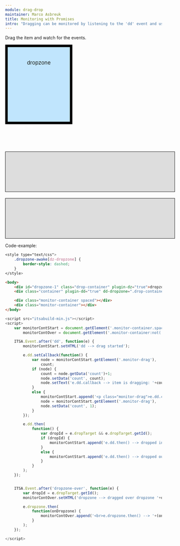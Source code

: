 ```yaml
---
module: drag-drop
maintainer: Marco Asbreuk
title: Monitoring with Promises
intro: "Dragging can be monitored by listening to the 'dd' event and use the e.dd Promise. Or for dropzones, listen to 'dropzone-over' and use the e.dropzone Promise.<br><br><b>Note:</b> it is recomended to use this Promise-way instead of subscribing to every single dd-event."
---
```


<style type="text/css">
    .container {
        margin: 10px;
        height: 100px;
        width: 100px;
        background-color: #990073;
        border: 2px solid #000;
        color: #FFF;
        text-align: center;
        padding-top: 10px;
    }
    .drop-container {
        width: 200px;
        height: 200px;
        border: solid 8px #000;
        background-color: #c0e5fd;
        margin-right: 20px;
        text-align: center;
        font-size: 17px;
        padding-top: 40px;
        float: left;
    }
    .monitor-container.spaced {
        margin-top: 230px;
    }
    .monitor-container {
        margin-top: 20px;
        width: 100%;
        height: 100px;
        border: solid 1px #000;
        background-color: #ddd;
        padding: 14px 20px;
    }
    .body-content.module .monitor-container p {
        margin: 0;
    }
    .body-content.module p.spaced {
        margin-top: 25px;
    }
    .dropzone-awake[dz-dropzone] {
        border-style: dashed;
    }
</style>

Drag the item and watch for the events.


<div id="dropzone-1" class="drop-container" plugin-dz="true">dropzone</div>
<div class="container" plugin-dd="true" dd-dropzone=".drop-container" dd-effect-allowed="all">drag me</div>

<div class="monitor-container spaced"></div>
<div class="monitor-container"></div>

<p class="spaced">Code-example:</p>

```css
<style type="text/css">
    .dropzone-awake[dz-dropzone] {
        border-style: dashed;
    }
</style>
```

```html
<body>
    <div id="dropzone-1" class="drop-container" plugin-dz="true">dropzone</div>
    <div class="container" plugin-dd="true" dd-dropzone=".drop-container" dd-effect-allowed="all">drag me</div>

    <div class="monitor-container spaced"></div>
    <div class="monitor-container"></div>
</body>
```

```js
<script src="itsabuild-min.js"></script>
<script>
    var monitorContStart = document.getElement('.monitor-container.spaced'),
        monitorContOver = document.getElement('.monitor-container:not(.spaced)');

    ITSA.Event.after('dd', function(e) {
        monitorContStart.setHTML('dd --> drag started');

        e.dd.setCallback(function() {
            var node = monitorContStart.getElement('.monitor-drag'),
                count;
            if (node) {
                count = node.getData('count')+1;
                node.setData('count', count);
                node.setText('e.dd.callback --> item is dragging: '+count+' callbacks');
            }
            else {
                monitorContStart.append('<p class="monitor-drag">e.dd.callback --> item is dragging: 1 callback</p>');
                node = monitorContStart.getElement('.monitor-drag'),
                node.setData('count', 1);
            }
        });

        e.dd.then(
            function() {
                var dropId = e.dropTarget && e.dropTarget.getId();
                if (dropId) {
                    monitorContStart.append('e.dd.then() --> dropped inside '+dropId);
                }
                else {
                    monitorContStart.append('e.dd.then() --> dropped outside any dropzone');
                }
            }
        );
    });


    ITSA.Event.after('dropzone-over', function(e) {
        var dropId = e.dropTarget.getId();
        monitorContOver.setHTML('dropzone --> dragged over dropzone '+dropId);

        e.dropzone.then(
            function(onDropzone) {
                monitorContOver.append('<br>e.dropzone.then() --> '+(onDropzone ? 'dropped inside ' : 'moved outside ')+dropId);
            }
        );
    });

</script>
```

<script src="../../dist/itsabuild-min.js"></script>
<script>
    var monitorContStart = document.getElement('.monitor-container.spaced'),
        monitorContOver = document.getElement('.monitor-container:not(.spaced)');

    ITSA.Event.after('dd', function(e) {
        monitorContStart.setHTML('dd --> drag started');

        e.dd.setCallback(function() {
            var node = monitorContStart.getElement('.monitor-drag'),
                count;
            if (node) {
                count = node.getData('count')+1;
                node.setData('count', count);
                node.setText('e.dd.callback --> item is dragging: '+count+' callbacks');
            }
            else {
                monitorContStart.append('<p class="monitor-drag">e.dd.callback --> item is dragging: 1 callback</p>');
                node = monitorContStart.getElement('.monitor-drag'),
                node.setData('count', 1);
            }
        });

        e.dd.then(
            function() {
                var dropId = e.dropTarget && e.dropTarget.getId();
                if (dropId) {
                    monitorContStart.append('e.dd.then() --> dropped inside '+dropId);
                }
                else {
                    monitorContStart.append('e.dd.then() --> dropped outside any dropzone');
                }
            }
        );
    });


    ITSA.Event.after('dropzone-over', function(e) {
        var dropId = e.dropTarget.getId();
        monitorContOver.setHTML('dropzone --> dragged over dropzone '+dropId);

        e.dropzone.then(
            function(onDropzone) {
                monitorContOver.append('<br>e.dropzone.then() --> '+(onDropzone ? 'dropped inside ' : 'moved outside ')+dropId);
            }
        );
    });
</script>
